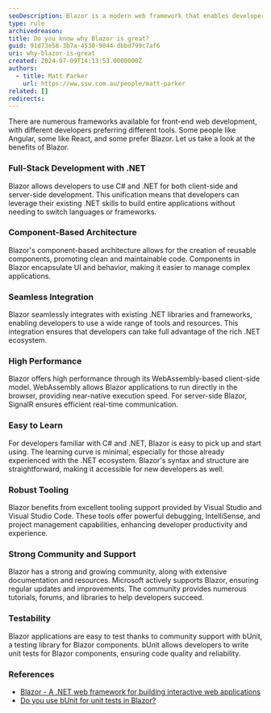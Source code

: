 ```yaml
---
seoDescription: Blazor is a modern web framework that enables developers to build interactive web applications using C# and .NET, offering full-stack web development with reusable components, seamless integration, high performance, and excellent tooling support.
type: rule
archivedreason:
title: Do you know why Blazor is great?
guid: 91d73e58-3b7a-4530-9844-dbbd799c7af6
uri: why-blazor-is-great
created: 2024-07-09T14:13:53.0000000Z
authors:
  - title: Matt Parker
    url: https://ww.ssw.com.au/people/matt-parker
related: []
redirects:
---
```


There are numerous frameworks available for front-end web development, with different developers preferring different tools. Some people like Angular, some like React, and some prefer Blazor. Let us take a look at the benefits of Blazor.

<!--endintro-->

### Full-Stack Development with .NET

Blazor allows developers to use C# and .NET for both client-side and server-side development. This unification means that developers can leverage their existing .NET skills to build entire applications without needing to switch languages or frameworks.

### Component-Based Architecture

Blazor's component-based architecture allows for the creation of reusable components, promoting clean and maintainable code. Components in Blazor encapsulate UI and behavior, making it easier to manage complex applications.

### Seamless Integration

Blazor seamlessly integrates with existing .NET libraries and frameworks, enabling developers to use a wide range of tools and resources. This integration ensures that developers can take full advantage of the rich .NET ecosystem.

### High Performance

Blazor offers high performance through its WebAssembly-based client-side model. WebAssembly allows Blazor applications to run directly in the browser, providing near-native execution speed. For server-side Blazor, SignalR ensures efficient real-time communication.

### Easy to Learn

For developers familiar with C# and .NET, Blazor is easy to pick up and start using. The learning curve is minimal, especially for those already experienced with the .NET ecosystem. Blazor's syntax and structure are straightforward, making it accessible for new developers as well.

### Robust Tooling

Blazor benefits from excellent tooling support provided by Visual Studio and Visual Studio Code. These tools offer powerful debugging, IntelliSense, and project management capabilities, enhancing developer productivity and experience.

### Strong Community and Support

Blazor has a strong and growing community, along with extensive documentation and resources. Microsoft actively supports Blazor, ensuring regular updates and improvements. The community provides numerous tutorials, forums, and libraries to help developers succeed.

### Testability

Blazor applications are easy to test thanks to community support with bUnit, a testing library for Blazor components. bUnit allows developers to write unit tests for Blazor components, ensuring code quality and reliability.

### References

- [Blazor - A .NET web framework for building interactive web applications](https://dotnet.microsoft.com/apps/aspnet/web-apps/blazor)
- [Do you use bUnit for unit tests in Blazor?](https://www.ssw.com.au/rules/bunit-for-blazor-unit-tests)

